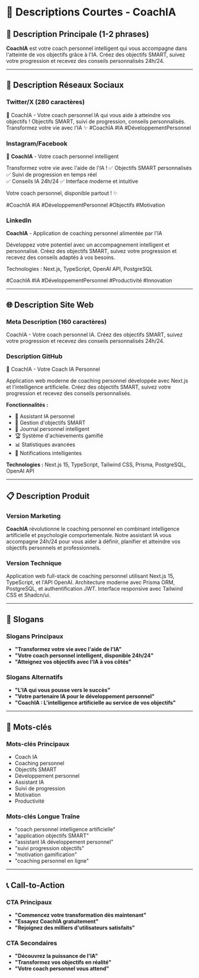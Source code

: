 # 📝 Descriptions Courtes - CoachIA

## 🎯 Description Principale (1-2 phrases)

**CoachIA** est votre coach personnel intelligent qui vous accompagne dans l'atteinte de vos objectifs grâce à l'IA. Créez des objectifs SMART, suivez votre progression et recevez des conseils personnalisés 24h/24.

---

## 📱 Description Réseaux Sociaux

### Twitter/X (280 caractères)
🧠 CoachIA - Votre coach personnel IA qui vous aide à atteindre vos objectifs ! Objectifs SMART, suivi de progression, conseils personnalisés. Transformez votre vie avec l'IA ✨ #CoachIA #IA #DéveloppementPersonnel

### Instagram/Facebook
🧠 **CoachIA** - Votre coach personnel intelligent

Transformez votre vie avec l'aide de l'IA ! 
✅ Objectifs SMART personnalisés
✅ Suivi de progression en temps réel  
✅ Conseils IA 24h/24
✅ Interface moderne et intuitive

Votre coach personnel, disponible partout ! ✨

#CoachIA #IA #DéveloppementPersonnel #Objectifs #Motivation

### LinkedIn
**CoachIA** - Application de coaching personnel alimentée par l'IA

Développez votre potentiel avec un accompagnement intelligent et personnalisé. Créez des objectifs SMART, suivez votre progression et recevez des conseils adaptés à vos besoins.

Technologies : Next.js, TypeScript, OpenAI API, PostgreSQL

#CoachIA #IA #DéveloppementPersonnel #Productivité #Innovation

---

## 🌐 Description Site Web

### Meta Description (160 caractères)
CoachIA - Votre coach personnel IA. Créez des objectifs SMART, suivez votre progression et recevez des conseils personnalisés 24h/24.

### Description GitHub
🧠 CoachIA - Votre Coach IA Personnel

Application web moderne de coaching personnel développée avec Next.js et l'intelligence artificielle. Créez des objectifs SMART, suivez votre progression et recevez des conseils personnalisés.

**Fonctionnalités :**
- 🤖 Assistant IA personnel
- 🎯 Gestion d'objectifs SMART
- 📝 Journal personnel intelligent
- 🏆 Système d'achievements gamifié
- 📊 Statistiques avancées
- 🔔 Notifications intelligentes

**Technologies :** Next.js 15, TypeScript, Tailwind CSS, Prisma, PostgreSQL, OpenAI API

---

## 📋 Description Produit

### Version Marketing
**CoachIA** révolutionne le coaching personnel en combinant intelligence artificielle et psychologie comportementale. Notre assistant IA vous accompagne 24h/24 pour vous aider à définir, planifier et atteindre vos objectifs personnels et professionnels.

### Version Technique
Application web full-stack de coaching personnel utilisant Next.js 15, TypeScript, et l'API OpenAI. Architecture moderne avec Prisma ORM, PostgreSQL, et authentification JWT. Interface responsive avec Tailwind CSS et Shadcn/ui.

---

## 🎨 Slogans

### Slogans Principaux
- **"Transformez votre vie avec l'aide de l'IA"**
- **"Votre coach personnel intelligent, disponible 24h/24"**
- **"Atteignez vos objectifs avec l'IA à vos côtés"**

### Slogans Alternatifs
- **"L'IA qui vous pousse vers le succès"**
- **"Votre partenaire IA pour le développement personnel"**
- **"CoachIA : L'intelligence artificielle au service de vos objectifs"**

---

## 🔑 Mots-clés

### Mots-clés Principaux
- Coach IA
- Coaching personnel
- Objectifs SMART
- Développement personnel
- Assistant IA
- Suivi de progression
- Motivation
- Productivité

### Mots-clés Longue Traîne
- "coach personnel intelligence artificielle"
- "application objectifs SMART"
- "assistant IA développement personnel"
- "suivi progression objectifs"
- "motivation gamification"
- "coaching personnel en ligne"

---

## 📞 Call-to-Action

### CTA Principaux
- **"Commencez votre transformation dès maintenant"**
- **"Essayez CoachIA gratuitement"**
- **"Rejoignez des milliers d'utilisateurs satisfaits"**

### CTA Secondaires
- **"Découvrez la puissance de l'IA"**
- **"Transformez vos objectifs en réalité"**
- **"Votre coach personnel vous attend"** 
